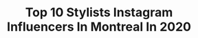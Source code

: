 ---
title: Top 10 Stylists Instagram Influencers In Montreal In 2020
description: >-
  Find top stylists Instagram influencers in Montreal in 2020. Most popular hashtags: #stylist #photography #fashion #montreal.
platform: Instagram
profiles:
  - username: "davidkidd_portfolio"
    fullname: >-
      David Kidd | Photographer
    location: "Canada"
    followers: 6887
    engagement: 498
    commentsToLikes: 0.093516
    id: ck5ciu4n9tdjh0i11bg2j10aa
    verified: false
    hashtags: "#blondehair, #crown, #bodysuit, #blackgirl"
  - username: "annita_mompellert"
    fullname: >-
      Anne Laura
    location: "Canada"
    followers: 54801
    engagement: 328
    commentsToLikes: 0.099232
    id: ck0w0jffuei2p0i19um5n3392
    verified: false
    hashtags: "#mtlphotography, #mtlfriday, #christiancreative, #styleblogger"
  - username: "eatwithjessie"
    fullname: >-
      J e s s i c a  E m i n
    location: "Canada"
    followers: 8964
    engagement: 486
    commentsToLikes: 0.051442
    id: ck5zzbysrbgh00i14uckoa7ut
    verified: false
    hashtags: "#pink, #februaryisforfoodies, #hotdogs, #eat"
  - username: "vanilla_picture"
    fullname: >-
      VANILLA PICTURE
    location: "Canada"
    followers: 15108
    engagement: 556
    commentsToLikes: 0.043548
    id: ck5hipkhdeq5v0i11mqoux891
    verified: false
    hashtags: "#portrait, #torontoportraitphotographer, #vintagestyle, #canonphotography"
  - username: "lathe"
    fullname: >-
      Lathe
    location: "Canada"
    followers: 3317
    engagement: 660
    commentsToLikes: 0.045200
    id: ck55mdd3o3phc0i11exblch1x
    verified: false
    hashtags: "#museedesbeauxarts, #beauty, #snow, #medialights"
  - username: "hairwitch_x"
    fullname: >-
      † Alison Alexander †
    location: "Canada"
    followers: 6628
    engagement: 483
    commentsToLikes: 0.030605
    id: ck5c6w6696bqr0i1146mczvjo
    verified: false
    hashtags: "#yellowhair, #moodygrams, #charactermodel, #devilish"
  - username: "jennabitovenaumovich"
    fullname: >-
      Jenna Bitove Freda
    location: "Canada"
    followers: 17454
    engagement: 429
    commentsToLikes: 0.066103
    id: ck137xel1diye0i197tz0xm9d
    verified: false
    hashtags: "#canfar, #becomingfamily"
  - username: "shann.hardy"
    fullname: >-
      Shannon Hardy
    location: "Canada"
    followers: 2337
    engagement: 1478
    commentsToLikes: 0.405565
    id: ck5zu70ma1sz10i14xj1wr3nm
    verified: false
    hashtags: "#forbelovedone, #gifted, #123presets, #selfcarewithdrteals"
  - username: "justinebrouill"
    fullname: >-
      JUSTINE BROUILLETTE
    location: "Canada"
    followers: 38083
    engagement: 480
    commentsToLikes: 0.047508
    id: ck55mvs7w4xmt0i11ri5jgn7h
    verified: false
    hashtags: "#urbanplanet, #bohostyle, #ivyboutique, #pub"
  - username: "josiestevens"
    fullname: >-
      Josie Stevens
    location: "Canada"
    followers: 45268
    engagement: 289
    commentsToLikes: 0.061871
    id: ck0vw9j9wspmu0i1933ue7baz
    verified: true
    hashtags: "#2020, #happynewyear, #cowgirl, #heartofbone"
---
